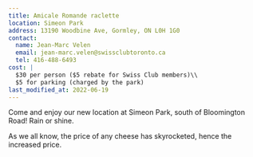 ```yaml
---
title: Amicale Romande raclette
location: Simeon Park
address: 13190 Woodbine Ave, Gormley, ON L0H 1G0
contact:
  name: Jean-Marc Velen
  email: jean-marc.velen@swissclubtoronto.ca
  tel: 416-488-6493
cost: |
  $30 per person ($5 rebate for Swiss Club members)\\
  $5 for parking (charged by the park)
last_modified_at: 2022-06-19
---
```


Come and enjoy our new location at Simeon Park, south of Bloomington Road! Rain
or shine.

As we all know, the price of any cheese has skyrocketed, hence the increased
price.
